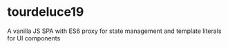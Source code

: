 # tourdeluce19
A vanilla JS SPA with ES6 proxy for state management and template literals for UI components
